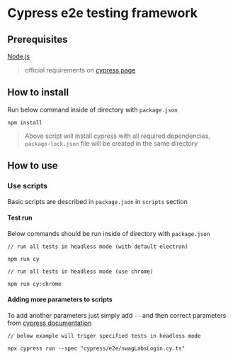 # Cypress e2e testing framework

## Prerequisites

[Node.js](https://nodejs.org/en/)

> official requirements on [cypress page](https://docs.cypress.io/guides/getting-started/installing-cypress#System-requirements)

## How to install

Run below command inside of directory with `package.json` 

```
npm install
```

> Above script will install cypress with all required dependencies, `package-lock.json` file will be created in the same directory

## How to use

### Use scripts

Basic scripts are described in `package.json` in `scripts` section

#### Test run

Below commands should be run inside of directory with  `package.json`

```
// run all tests in headless mode (with default electron)

npm run cy

// run all tests in headless mode (use chrome)

npm run cy:chrome

```

#### Adding more parameters to scripts

To add another parameters just simply add `--` and then correct parameters from [cypress documentation](https://docs.cypress.io/guides/guides/command-line#Commands)

```
// below example will triger specified tests in headless mode

npx cypress run --spec "cypress/e2e/swagLabsLogin.cy.ts"
```